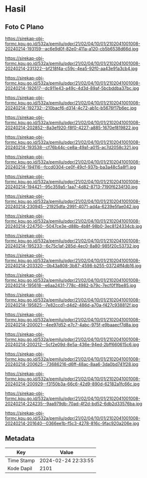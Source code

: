 # Hasil

## Foto C Plano

https://sirekap-obj-formc.kpu.go.id/532a/pemilu/pdpr/21/02/04/10/01/2102041001008-20240214-193159--ac6e9d0f-82e0-411a-a120-cb5b6538d66d.jpg

https://sirekap-obj-formc.kpu.go.id/532a/pemilu/pdpr/21/02/04/10/01/2102041001008-20240214-231322--bf218f4a-c59c-4ea5-92f0-aa43e91a3cb4.jpg

https://sirekap-obj-formc.kpu.go.id/532a/pemilu/pdpr/21/02/04/10/01/2102041001008-20240214-192617--dc911e43-a49c-4d3d-89af-5bcbddba37bc.jpg

https://sirekap-obj-formc.kpu.go.id/532a/pemilu/pdpr/21/02/04/10/01/2102041001008-20240214-192732--210bacf6-d314-4c72-ab1c-b5676f17b6ec.jpg

https://sirekap-obj-formc.kpu.go.id/532a/pemilu/pdpr/21/02/04/10/01/2102041001008-20240214-202852--8a3ef920-f8f0-4227-a885-1670ef819822.jpg

https://sirekap-obj-formc.kpu.go.id/532a/pemilu/pdpr/21/02/04/10/01/2102041001008-20240214-193538--cf76b44c-ce8a-49a1-a015-ac7d2058c321.jpg

https://sirekap-obj-formc.kpu.go.id/532a/pemilu/pdpr/21/02/04/10/01/2102041001008-20240214-194116--fccd0304-ce0f-49cf-937b-ba3a48c5a8f1.jpg

https://sirekap-obj-formc.kpu.go.id/532a/pemilu/pdpr/21/02/04/10/01/2102041001008-20240214-194421--95c359a5-1aa7-4d82-8713-7190f6234f30.jpg

https://sirekap-obj-formc.kpu.go.id/532a/pemilu/pdpr/21/02/04/10/01/2102041001008-20240214-230945--21925dfa-2991-4071-ad4a-6239e5fae042.jpg

https://sirekap-obj-formc.kpu.go.id/532a/pemilu/pdpr/21/02/04/10/01/2102041001008-20240214-224750--5047ce3e-d88b-4b8f-98b0-3ec8124334cb.jpg

https://sirekap-obj-formc.kpu.go.id/532a/pemilu/pdpr/21/02/04/10/01/2102041001008-20240214-195233--6c75c1af-285d-4ec0-8a80-985f20c53732.jpg

https://sirekap-obj-formc.kpu.go.id/532a/pemilu/pdpr/21/02/04/10/01/2102041001008-20240214-203320--0b43a808-3b87-4598-b255-03724ff4db16.jpg

https://sirekap-obj-formc.kpu.go.id/532a/pemilu/pdpr/21/02/04/10/01/2102041001008-20240214-195618--e6aa2431-778c-4982-b79c-7ecf0f1fbe85.jpg

https://sirekap-obj-formc.kpu.go.id/532a/pemilu/pdpr/21/02/04/10/01/2102041001008-20240214-195825--7e82ccd1-d4d2-486d-a70a-f427c938812f.jpg

https://sirekap-obj-formc.kpu.go.id/532a/pemilu/pdpr/21/02/04/10/01/2102041001008-20240214-200021--4ee97d52-e7c7-4abc-975f-e9baaecf7d8a.jpg

https://sirekap-obj-formc.kpu.go.id/532a/pemilu/pdpr/21/02/04/10/01/2102041001008-20240214-200212--5cf2e09d-8e5a-436e-94ed-2bff660615c6.jpg

https://sirekap-obj-formc.kpu.go.id/532a/pemilu/pdpr/21/02/04/10/01/2102041001008-20240214-200625--73686216-d6ff-48ac-8aa6-3da0bd741f28.jpg

https://sirekap-obj-formc.kpu.go.id/532a/pemilu/pdpr/21/02/04/10/01/2102041001008-20240214-200929--f3150b3a-66c6-42d9-890d-62182a1fc66c.jpg

https://sirekap-obj-formc.kpu.go.id/532a/pemilu/pdpr/21/02/04/10/01/2102041001008-20240214-224235--9aa979db-70ad-4f2d-bd52-6db2d33576ba.jpg

https://sirekap-obj-formc.kpu.go.id/532a/pemilu/pdpr/21/02/04/10/01/2102041001008-20240214-201640--0366ee1b-f5c3-4278-816c-9fac920a206e.jpg


## Metadata

| Key        | Value               |
| ---------- | ------------------- |
| Time Stamp | 2024-02-24 22:33:55 |
| Kode Dapil | 2101                |



